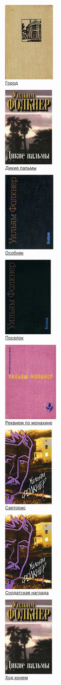 ![](Город.jpg)  
[Город](Город)

![](Дикие%20пальмы.jpg)  
[Дикие пальмы](Дикие%20пальмы)

![](Особняк.jpg)  
[Особняк](Особняк)

![](Поселок.jpg)  
[Поселок](Поселок)

![](Реквием%20по%20монахине.jpg)  
[Реквием по монахине](Реквием%20по%20монахине)

![](Сарторис.jpg)  
[Сарторис](Сарторис)

![](Солдатская%20награда.jpg)  
[Солдатская награда](Солдатская%20награда)

![](Ход%20конем.jpg)  
[Ход конем](Ход%20конем)
